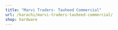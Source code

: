 ```yaml
---
title: "Marvi Traders- Tauheed Commercial"
url: /karachi/marvi-traders-tauheed-commercial/
shop: hardware
---
```

